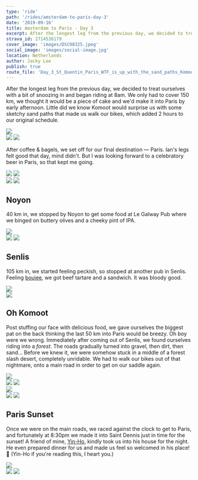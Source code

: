 ```yaml
---
type: 'ride'
path: '/rides/amsterdam-to-paris-day-3'
date: '2019-09-16'
title: Amsterdam to Paris - Day 3
excerpt: After the longest leg from the previous day, we decided to treat ourselves with a bit of snoozing in and began riding at 8am.
strava_id: 2714536179
cover_image: 'images/DSC08325.jpeg'
social_image: 'images/social-image.jpg'
location: Netherlands
author: Jacky Lee
publish: true
route_file: 'Day_3_St_Quentin_Paris_WTF_is_up_with_the_sand_paths_Komoot_.gpx'
---
```


After the longest leg from the previous day, we decided to treat ourselves with a bit of snoozing in and began riding at 8am. We only had to cover 150 km, we thought it would be a piece of cake and we'd make it into Paris by early afternoon. Little did we know Komoot would surprise us with some sketchy sand paths that made us walk our bikes, which added 2 hours to our original schedule.

<div class='c-photo-cluster'>
<image-zoom caption='Rolling out of our Airbnb in Saint Quentin'><img src='images/IMG_7083.jpeg'/></image-zoom>
<div class='flex'>
<image-zoom caption='But first, espresso & bagels'><img src='images/IMG_7065.jpeg'/></image-zoom>
<image-zoom caption='But first, espresso & bagels'><img src='images/IMG_7067.jpeg'/></image-zoom>
</div>
</div>

After coffee & bagels, we set off for our final destination — Paris. Ian's legs felt good that day, mind didn't. But I was looking forward to a celebratory beer in Paris, so that kept me going.

<div class='c-photo-cluster'>
<div class='flex'>
<image-zoom><img src='images/DSC08237.jpeg'/></image-zoom>
<image-zoom><img src='images/DSC08313.jpeg'/></image-zoom>
</div>
<image-zoom><img src='images/IMG_7146.jpeg'/></image-zoom>
<image-zoom><img src='images/DSC08275.jpeg'/></image-zoom>
</div>

## Noyon

40 km in, we stopped by Noyon to get some food at <marker-link lat='49.581520' lng='2.998968' label='A' zoom='14'>Le Galway Pub</marker-link> where we binged on buttery olives and a cheeky pint of IPA.

<div class='c-photo-cluster'>
<image-zoom><img src='images/DSC08257.jpeg'/></image-zoom>
<div class='flex'>
<image-zoom><img src='images/DSC08252.jpeg'/></image-zoom>
<image-zoom><img src='images/IMG_7144.jpeg'/></image-zoom>
</div>
</div>

## Senlis

105 km in, we started feeling peckish, so stopped at another pub in Senlis. Feeling [boujee](https://tenor.com/yAPp.gif), we got beef tartare and a sandwich. It was bloody good.

<div class='c-photo-cluster'>
<image-zoom><img src='images/DSC08297.jpeg'/></image-zoom>
<div class='flex'>
<image-zoom><img src='images/IMG_7159.jpeg'/></image-zoom>
</div>
</div>

## Oh Komoot

Post stuffing our face with delicious food, we gave ourselves the biggest pat on the back thinking the last 50 km into Paris would be breezy. Oh boy were we wrong. Immediately after coming out of Senlis, we found ourselves riding into a _forest_. The roads gradually turned into gravel, then dirt, then sand... Before we knew it, we were somehow stuck in a middle of a <marker-link lat='49.181749' lng='2.543624' label='B' zoom='14'>forest slash desert</marker-link>, completely unridable. We had to walk our bikes out of that nightmare, onto a main road in order to get on our saddle again.

<div class='c-photo-cluster'>
<image-zoom><img src='images/DSC08325.jpeg'/></image-zoom>
<div class='flex'>
<image-zoom><img src='images/IMG_7164.jpeg'/></image-zoom>
<image-zoom><img src='images/IMG_7162.jpeg'/></image-zoom>
</div>
<image-zoom><img src='images/DSC08336.jpeg'/></image-zoom>
<div class='flex'>
<image-zoom><img src='images/IMG_7345.jpeg'/></image-zoom>
<image-zoom><img src='images/IMG_7342.jpeg'/></image-zoom>
</div>
</div>

## Paris Sunset

Once we were on the main roads, we raced against the clock to get to Paris, and fortunately at 8:30pm we made it into Saint Dennis just in time for the sunset! A friend of mine, [Yin-Ho](https://twitter.com/yinhochong), kindly took us into his house for the night. He even prepared dinner for us and made us feel so welcomed in his place! 🙏 (Yin-Ho if you're reading this, I heart you.)

<div class='c-photo-cluster'>
<div class='flex'>
<image-zoom class='Chasing sunset in Paris'><img src='images/IMG_7178.jpeg'/></image-zoom>
</div>
<image-zoom class='Chasing sunset in Paris'><img src='images/IMG_7196.jpeg'/></image-zoom>
<image-zoom class='Chasing sunset in Paris'><img src='images/IMG_7220.jpeg'/></image-zoom>
</div>
